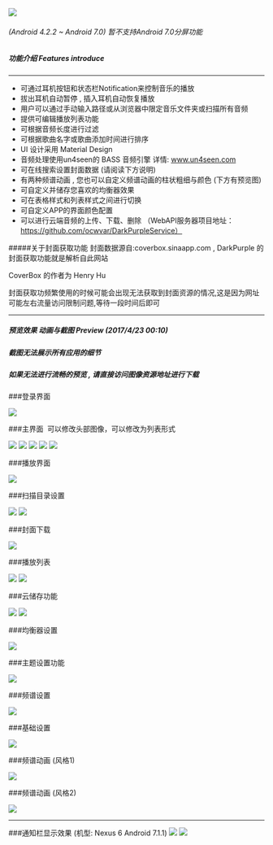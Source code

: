 ![](https://github.com/ocwvar/DarkPurple/blob/master/app/showcase/logo-nv.png) 

###### (Android 4.2.2 ~ Android 7.0) 暂不支持Android 7.0分屏功能

##### 功能介绍  Features introduce

---
- 可通过耳机按钮和状态栏Notification来控制音乐的播放 
- 拔出耳机自动暂停 , 插入耳机自动恢复播放
- 用户可以通过手动输入路径或从浏览器中限定音乐文件夹或扫描所有音频
- 提供可编辑播放列表功能
- 可根据音频长度进行过滤
- 可根据歌曲名字或歌曲添加时间进行排序
- UI 设计采用 Material Design
- 音频处理使用un4seen的 BASS 音频引擎  详情: www.un4seen.com
- 可在线搜索设置封面数据 (请阅读下方说明)
- 有两种频谱动画 , 您也可以自定义频谱动画的柱状粗细与颜色 (下方有预览图)
- 可自定义并储存您喜欢的均衡器效果
- 可在表格样式和列表样式之间进行切换
- 可自定义APP的界面颜色配置
- 可以进行云端音频的上传、下载、删除 （WebAPI服务器项目地址：https://github.com/ocwvar/DarkPurpleService）

#####关于封面获取功能
封面数据源自:coverbox.sinaapp.com , DarkPurple 的封面获取功能就是解析自此网站

CoverBox 的作者为 Henry Hu

封面获取功频繁使用的时候可能会出现无法获取到封面资源的情况,这是因为网址可能左右流量访问限制问题,等待一段时间后即可

---

##### 预览效果 动画与截图 Preview (2017/4/23 00:10)
##### *截图无法展示所有应用的细节*
##### *如果无法进行流畅的预览 , 请直接访问图像资源地址进行下载*

###登录界面

![](https://github.com/ocwvar/DarkPurple/blob/master/app/showcase/screenshots/login.jpg)

###主界面  可以修改头部图像，可以修改为列表形式

![](https://github.com/ocwvar/DarkPurple/blob/master/app/showcase/screenshots/main_1.jpg)
![](https://github.com/ocwvar/DarkPurple/blob/master/app/showcase/screenshots/main_2.jpg)
![](https://github.com/ocwvar/DarkPurple/blob/master/app/showcase/screenshots/main_3.jpg)
![](https://github.com/ocwvar/DarkPurple/blob/master/app/showcase/screenshots/main_4_list.jpg)
![](https://github.com/ocwvar/DarkPurple/blob/master/app/showcase/screenshots/main_submenu.jpg)

###播放界面<p>

![](https://github.com/ocwvar/DarkPurple/blob/master/app/showcase/screenshots/playing.jpg)

###扫描目录设置<p>

![](https://github.com/ocwvar/DarkPurple/blob/master/app/showcase/screenshots/scan.jpg)
![](https://github.com/ocwvar/DarkPurple/blob/master/app/showcase/screenshots/scan_2.jpg)

###封面下载<p>

![](https://github.com/ocwvar/DarkPurple/blob/master/app/showcase/screenshots/cover.jpg)

###播放列表<p>

![](https://github.com/ocwvar/DarkPurple/blob/master/app/showcase/screenshots/playlist.jpg)
![](https://github.com/ocwvar/DarkPurple/blob/master/app/showcase/screenshots/playlist_detail.jpg)

###云储存功能<p>

![](https://github.com/ocwvar/DarkPurple/blob/master/app/showcase/screenshots/cloud_list.jpg)
![](https://github.com/ocwvar/DarkPurple/blob/master/app/showcase/screenshots/cloud_download.jpg)

###均衡器设置<p>

![](https://github.com/ocwvar/DarkPurple/blob/master/app/showcase/screenshots/eq.jpg)

###主题设置功能<p>

![](https://github.com/ocwvar/DarkPurple/blob/master/app/showcase/screenshots/setting_theme.jpg)

###频谱设置<p>

![](https://github.com/ocwvar/DarkPurple/blob/master/app/showcase/screenshots/setting_sp.jpg)

###基础设置<p>

![](https://github.com/ocwvar/DarkPurple/blob/master/app/showcase/screenshots/setting_normal.jpg)

###频谱动画 (风格1)

![](https://github.com/ocwvar/DarkPurple/blob/master/app/showcase/sp1.gif)

###频谱动画 (风格2)

![](https://github.com/ocwvar/DarkPurple/blob/master/app/showcase/sp2.gif)

---

###通知栏显示效果 (机型: Nexus 6 Android 7.1.1)
![](https://github.com/ocwvar/DarkPurple/blob/master/app/showcase/screenshots/notification_l.jpg)
![](https://github.com/ocwvar/DarkPurple/blob/master/app/showcase/screenshots/notification_s.jpg)


